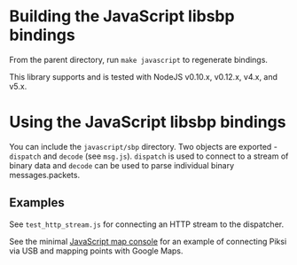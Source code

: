 # Building the JavaScript libsbp bindings

From the parent directory, run `make javascript` to regenerate bindings.

This library supports and is tested with NodeJS v0.10.x, v0.12.x, v4.x, and v5.x.

# Using the JavaScript libsbp bindings
You can include the `javascript/sbp` directory. Two objects are exported - `dispatch` and `decode`
(see `msg.js`). `dispatch` is used to connect to a stream of binary data and `decode` can be used
to parse individual binary messages.packets.

## Examples
See `test_http_stream.js` for connecting an HTTP stream to the dispatcher.

See the minimal [JavaScript map console](https://github.com/JoshuaGross/piksi-console) for an example of connecting Piksi via USB and mapping points with Google Maps.
